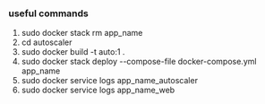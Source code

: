 ### useful commands

1. sudo docker stack rm app_name
2. cd autoscaler
3. sudo docker build -t auto:1 .
4. sudo docker stack deploy --compose-file docker-compose.yml app_name
5. sudo docker service logs app_name_autoscaler
6. sudo docker service logs app_name_web
